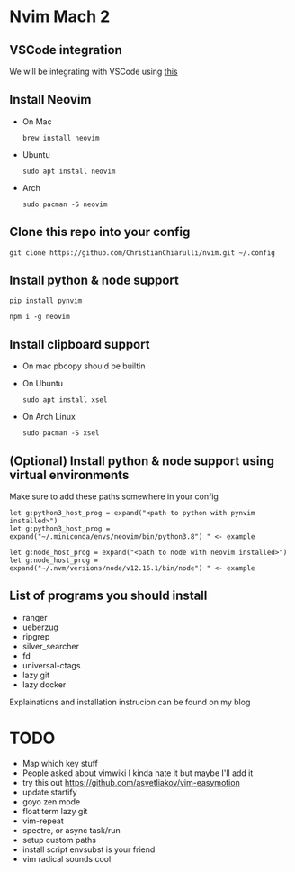# Nvim Mach 2

## VSCode integration

We will be integrating with VSCode using [this](https://github.com/asvetliakov/vscode-neovim)

## Install Neovim

- On Mac
    ```
    brew install neovim
    ```

- Ubuntu

    ```
    sudo apt install neovim
    ```
- Arch

    ```
    sudo pacman -S neovim
    ```

## Clone this repo into your config

```
git clone https://github.com/ChristianChiarulli/nvim.git ~/.config
```

## Install python & node support

```
pip install pynvim
```

```
npm i -g neovim
```

## Install clipboard support

- On mac pbcopy should be builtin

- On Ubuntu

    ```
    sudo apt install xsel
    ```

- On Arch Linux

    ```
    sudo pacman -S xsel
    ```

## (Optional) Install python & node support using virtual environments

Make sure to add these paths somewhere in your config

```
let g:python3_host_prog = expand("<path to python with pynvim installed>")
let g:python3_host_prog = expand("~/.miniconda/envs/neovim/bin/python3.8") " <- example

let g:node_host_prog = expand("<path to node with neovim installed>")
let g:node_host_prog = expand("~/.nvm/versions/node/v12.16.1/bin/node") " <- example 
```

## List of programs you should install

- ranger
- ueberzug
- ripgrep
- silver_searcher
- fd
- universal-ctags
- lazy git
- lazy docker

Explainations and installation instrucion can be found on my blog

# TODO 
- Map which key stuff
- People asked about vimwiki I kinda hate it but maybe I'll add it
- try this out https://github.com/asvetliakov/vim-easymotion
- update startify
- goyo zen mode
- float term lazy git
- vim-repeat
- spectre, or async task/run
- setup custom paths
- install script envsubst is your friend
- vim radical sounds cool
